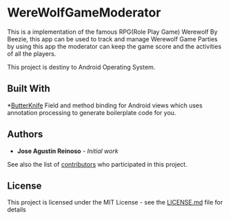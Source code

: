 # WereWolfGameModerator

This is a implementation of the famous RPG(Role Play Game) Werewolf By Beezie, this app can be used to track and manage Werewolf Game Parties by using this app the moderator can keep the game score and the activities of all the players.

This project is destiny to Android Operating System.


## Built With
*[ButterKnife](http://jakewharton.github.io/butterknife/) Field and method binding for Android views which uses annotation processing to generate boilerplate code for you.







## Authors

* **Jose Agustin Reinoso** - *Initial work*

See also the list of [contributors](https://github.com/your/project/contributors) who participated in this project.

## License

This project is licensed under the MIT License - see the [LICENSE.md](LICENSE.md) file for details

